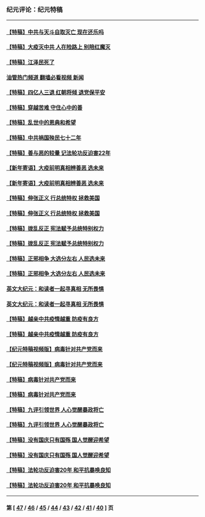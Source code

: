 ### 纪元评论：纪元特稿
---
#### [【特稿】中共与天斗自取灭亡 现在还乐吗](../../pages/nsc424/n13897482.md?02160330) 
#### [【特稿】大疫灭中共 人在险路上 别陪红魔灭](../../pages/nsc424/n13890697.md?02160330) 
#### [【特稿】江泽民死了](../../pages/nsc424/n13876300.md?02160330) 
#### [油管热门频道 翻墙必看视频 新闻](ok?02160330)
#### [【特稿】四亿人三退 红朝将倾 退党保平安](../../pages/nsc424/n13794378.md?02160330) 
#### [【特稿】穿越苦难 守住心中的善](../../pages/nsc424/n13784979.md?02160330) 
#### [【特稿】乱世中的恩典和希望](../../pages/nsc424/n13734687.md?02160330) 
#### [【特稿】中共祸国殃民七十二年](../../pages/nsc424/n13272607.md?02160330) 
#### [【特稿】善与恶的较量 记法轮功反迫害22年](../../pages/nsc424/n13086597.md?02160330) 
#### [【新年寄语】大疫前明真相辨善恶 选未来](../../pages/nsc424/n12660855.md?02160330) 
#### [【新年寄语】大疫前明真相辨善恶 选未来](../../pages/nsc424/n12660855.md?02160330) 
#### [【特稿】伸张正义 行总统特权 拯救美国](../../pages/nsc424/n12616806.md?02160330) 
#### [【特稿】伸张正义 行总统特权 拯救美国](../../pages/nsc424/n12616806.md?02160330) 
#### [【特稿】拨乱反正 宪法赋予总统特别权力](../../pages/nsc424/n12598306.md?02160330) 
#### [【特稿】拨乱反正 宪法赋予总统特别权力](../../pages/nsc424/n12598306.md?02160330) 
#### [【特稿】正邪相争 大选分左右 人民选未来](../../pages/nsc424/n12545208.md?02160330) 
#### [【特稿】正邪相争 大选分左右 人民选未来](../../pages/nsc424/n12545208.md?02160330) 
#### [英文大纪元：和读者一起寻真相 无所畏惧](../../pages/nsc424/n12542027.md?02160330) 
#### [英文大纪元：和读者一起寻真相 无所畏惧](../../pages/nsc424/n12542027.md?02160330) 
#### [【特稿】越亲中共疫情越重 防疫有良方](../../pages/nsc424/n12042989.md?02160330) 
#### [【特稿】越亲中共疫情越重 防疫有良方](../../pages/nsc424/n12042989.md?02160330) 
#### [【纪元特稿视频版】病毒针对共产党而来](../../pages/nsc424/n11977328.md?02160330) 
#### [【纪元特稿视频版】病毒针对共产党而来](../../pages/nsc424/n11977328.md?02160330) 
#### [【特稿】病毒针对共产党而来](../../pages/nsc424/n11928818.md?02160330) 
#### [【特稿】病毒针对共产党而来](../../pages/nsc424/n11928818.md?02160330) 
#### [【特稿】九评引领世界 人心觉醒暴政将亡](../../pages/nsc424/n11660496.md?02160330) 
#### [【特稿】九评引领世界 人心觉醒暴政将亡](../../pages/nsc424/n11660496.md?02160330) 
#### [【特稿】没有国庆只有国殇 国人觉醒迎希望](../../pages/nsc424/n11549354.md?02160330) 
#### [【特稿】没有国庆只有国殇 国人觉醒迎希望](../../pages/nsc424/n11549354.md?02160330) 
#### [【特稿】法轮功反迫害20年 和平抗暴唤良知](../../pages/nsc424/n11389135.md?02160330) 
#### [【特稿】法轮功反迫害20年 和平抗暴唤良知](../../pages/nsc424/n11389135.md?02160330) 

---
#### 第 [ [47](./47.md?02160330) / [46](./46.md?02160330) / [45](./45.md?02160330) / [44](./44.md?02160330) / [43](./43.md?02160330) / [42](./42.md?02160330) / [41](./41.md?02160330) / [40](./40.md?02160330) ] 页
